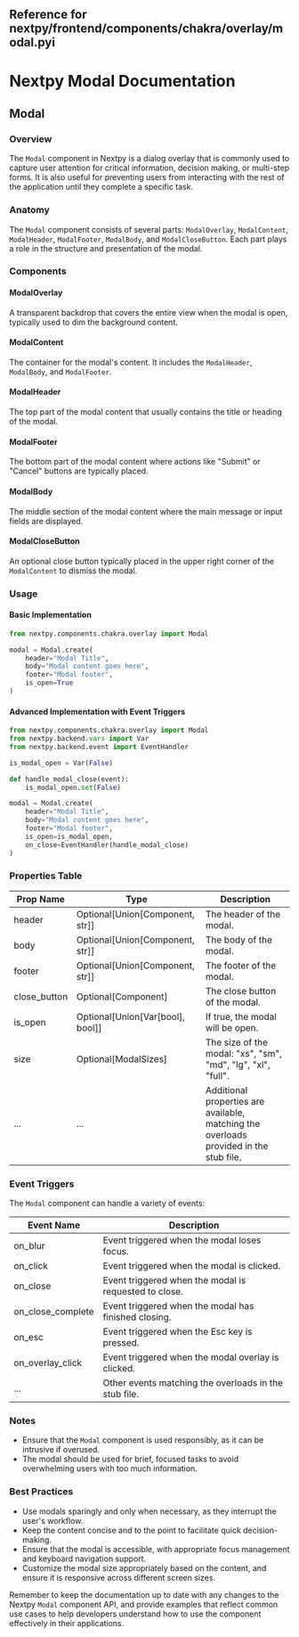 ##  Reference for nextpy/frontend/components/chakra/overlay/modal.pyi

# Nextpy Modal Documentation

## Modal

### Overview
The `Modal` component in Nextpy is a dialog overlay that is commonly used to capture user attention for critical information, decision making, or multi-step forms. It is also useful for preventing users from interacting with the rest of the application until they complete a specific task.

### Anatomy
The `Modal` component consists of several parts: `ModalOverlay`, `ModalContent`, `ModalHeader`, `ModalFooter`, `ModalBody`, and `ModalCloseButton`. Each part plays a role in the structure and presentation of the modal.

### Components

#### ModalOverlay
A transparent backdrop that covers the entire view when the modal is open, typically used to dim the background content.

#### ModalContent
The container for the modal's content. It includes the `ModalHeader`, `ModalBody`, and `ModalFooter`.

#### ModalHeader
The top part of the modal content that usually contains the title or heading of the modal.

#### ModalFooter
The bottom part of the modal content where actions like "Submit" or "Cancel" buttons are typically placed.

#### ModalBody
The middle section of the modal content where the main message or input fields are displayed.

#### ModalCloseButton
An optional close button typically placed in the upper right corner of the `ModalContent` to dismiss the modal.

### Usage

#### Basic Implementation
```python
from nextpy.components.chakra.overlay import Modal

modal = Modal.create(
    header="Modal Title",
    body="Modal content goes here",
    footer="Modal footer",
    is_open=True
)
```

#### Advanced Implementation with Event Triggers
```python
from nextpy.components.chakra.overlay import Modal
from nextpy.backend.vars import Var
from nextpy.backend.event import EventHandler

is_modal_open = Var(False)

def handle_modal_close(event):
    is_modal_open.set(False)

modal = Modal.create(
    header="Modal Title",
    body="Modal content goes here",
    footer="Modal footer",
    is_open=is_modal_open,
    on_close=EventHandler(handle_modal_close)
)
```

### Properties Table

| Prop Name                 | Type                                                | Description                                                                                     |
|---------------------------|-----------------------------------------------------|-------------------------------------------------------------------------------------------------|
| header                    | Optional[Union[Component, str]]                     | The header of the modal.                                                                        |
| body                      | Optional[Union[Component, str]]                     | The body of the modal.                                                                          |
| footer                    | Optional[Union[Component, str]]                     | The footer of the modal.                                                                        |
| close_button              | Optional[Component]                                 | The close button of the modal.                                                                  |
| is_open                   | Optional[Union[Var[bool], bool]]                    | If true, the modal will be open.                                                                |
| size                      | Optional[ModalSizes]                                | The size of the modal: "xs", "sm", "md", "lg", "xl", "full".                                    |
| ...                       | ...                                                 | Additional properties are available, matching the overloads provided in the stub file.           |

### Event Triggers

The `Modal` component can handle a variety of events:

| Event Name           | Description                                      |
|----------------------|--------------------------------------------------|
| on_blur              | Event triggered when the modal loses focus.      |
| on_click             | Event triggered when the modal is clicked.       |
| on_close             | Event triggered when the modal is requested to close. |
| on_close_complete    | Event triggered when the modal has finished closing. |
| on_esc               | Event triggered when the Esc key is pressed.     |
| on_overlay_click     | Event triggered when the modal overlay is clicked. |
| ...                  | Other events matching the overloads in the stub file. |

### Notes

- Ensure that the `Modal` component is used responsibly, as it can be intrusive if overused.
- The modal should be used for brief, focused tasks to avoid overwhelming users with too much information.

### Best Practices

- Use modals sparingly and only when necessary, as they interrupt the user's workflow.
- Keep the content concise and to the point to facilitate quick decision-making.
- Ensure that the modal is accessible, with appropriate focus management and keyboard navigation support.
- Customize the modal size appropriately based on the content, and ensure it is responsive across different screen sizes.

Remember to keep the documentation up to date with any changes to the Nextpy `Modal` component API, and provide examples that reflect common use cases to help developers understand how to use the component effectively in their applications.